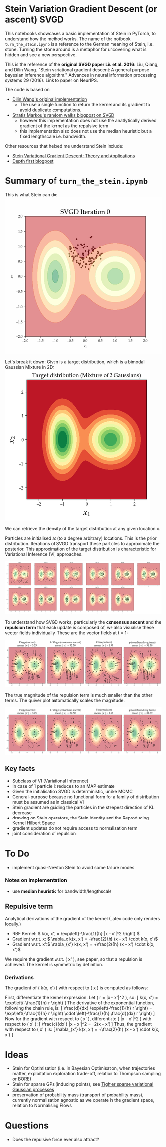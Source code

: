 # Stein Variation Gradient Descent (or ascent) SVGD

This notebooks showcases a basic implementation of Stein in PyTorch, to understand how the method works. The name of the notbook `turn_the_stein.ipynb` is a reference to the German meaning of Stein, i.e. stone. Turning the stone around is a metaphor for uncovering what is hidden and see a new perspective.

This is the reference of the **original SVGD paper Liu et al. 2016**:
Liu, Qiang, and Dilin Wang. "Stein variational gradient descent: A general purpose bayesian inference algorithm." Advances in neural information processing systems 29 (2016). [Link to paper on NeurIPS](https://proceedings.neurips.cc/paper_files/paper/2016/file/b3ba8f1bee1238a2f37603d90b58898d-Paper.pdf).

The code is based on 
- [Dilin Wang's original implementation](https://github.com/dilinwang820/Stein-Variational-Gradient-Descent/blob/master/python/svgd.py)
    - The use a single function to return the kernel and its gradient to avoid duplicate computations.
- [Stratis Markou's random walks blogpost on SVGD](https://github.com/stratisMarkou/random-walks/blob/master/random-walks/book/papers/svgd/svgd.ipynb)
    - however this implementation does not use the anatlytically derived gradient of the kernel as the repulsive term
    - this implementation also does not use the median heuristic but a fixed lengthscale i.e. bandwidth. 

Other resources that helped me understand Stein include:
- [Stein Variational Gradient Descent: Theory and
Applications](https://www.cs.utexas.edu/~lqiang/PDF/svgd_aabi2016.pdf)
- [Depth first blogpost](https://www.depthfirstlearning.com/2020/SVGD)

# Summary of `turn_the_stein.ipynb`

This is what Stein can do:
![til](gifs/svgd_animation_center_init.gif)

Let's break it down: Given is a target distribution, which is a bimodal Gaussian Mixture in 2D:
![target distribution](img/target_distribution.png)

We can retrieve the density of the target distribution at any given location x.

Particles are initialised at (to a degree arbitrary) locations. This is the prior distribution. Iterations of SVGD transport these particles to approximate the posterior. This approximation of the target distribution is characteristic for Variational Inference (VI) approaches.

![evolution](img/updates_over_100_it.png)

To understand how SVGD works, particularly the **consensus ascent** and the **repulsion term** that each update is composed of, we also visualise these vector fields individually. These are the vector fields at t = 1:

![components](img/svg_components_unnormalised.png)

The true magnitude of the repulsion term is much smaller than the other terms. The quiver plot automatically scales the magnitude. 

![components](img/svg_components_normalised.png)

## Key facts
- Subclass of VI (Variational Inference)
- In case of 1 particle it reduces to an MAP estimate
- Given the initialisation SVGD is deterministic, unlike MCMC
- General-purpose because no functional form for a family of distribution must be assumed as in classical VI
- Stein gradient are guiding the particles in the steepest direction of KL decrease
- drawing on Stein operators, the Stein identity and the Reproducing Kernel Hilbert Space
- gradient updates do not require access to normalisation term
- joint consideration of repulsion

# To Do
- implement quasi-Newton Stein to avoid some failure modes

### Notes on implementation

- use **median heuristic** for bandwidth/lengthscale

## Repulsive term

Analytical derivations of the gradient of the kernel (Latex code only renders locally.)

- RBF Kernel: $ k(x, x') = \exp\left(-\frac{1}{h} \|x - x'\|^2 \right) $
- Gradient w.r.t. x: $ \nabla_x k(x, x') = -\frac{2}{h} (x - x') \cdot k(x, x')$
- Gradient w.r.t. x':$ \nabla_{x'} k(x, x') = +\frac{2}{h} (x - x') \cdot k(x, x')$

We require the gradient w.r.t. \( x' \), see paper, so that a repulsion is achieved. The kernel is symmetric by definition. 

### Derivations
The gradient of \( k(x, x') \) with respect to \( x \) is computed as follows:

First, differentiate the kernel expression. Let \( r = \|x - x'\|^2 \), so:
\[
k(x, x') = \exp\left(-\frac{1}{h} r \right)
\]
The derivative of the exponential function, following the chain rule, is:
\[
\frac{d}{dx} \exp\left(-\frac{1}{h} r \right) = \exp\left(-\frac{1}{h} r \right) \cdot \left(-\frac{1}{h} \frac{d}{dx} r \right)
\]
Now for the gradient with respect to \( x' \), differentiate \( \|x - x'\|^2 \) with respect to \( x' \):
\[
\frac{d}{dx'} \|x - x'\|^2 = -2(x - x')
\]
Thus, the gradient with respect to \( x' \) is:
\[
\nabla_{x'} k(x, x') = +\frac{2}{h} (x - x') \cdot k(x, x')
\]

# Ideas

- Stein for Optimisation (i.e. in Bayesian Optimisation, when trajectories matter, exploitation exploration trade-off, relation to Thompson sampling or BORE)
- Stein for sparse GPs (inducing points), see [Tighter sparse variational Gaussian processes
](https://arxiv.org/abs/2502.04750)
- preservation of probability mass (transport of probability mass), currently normalisation agnostic as we operate in the gradient space, relation to Normalising Flows

# Questions

- Does the repulsive force ever also attract? 

